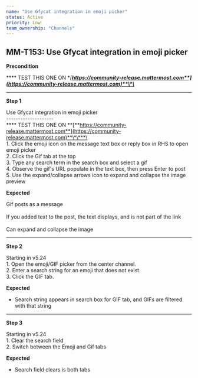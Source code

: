 ```yaml
---
name: "Use Gfycat integration in emoji picker"
status: Active
priority: Low
team_ownership: "Channels"
---
```


## MM-T153: Use Gfycat integration in emoji picker

**Precondition**

**\*\* TEST THIS ONE ON **[**https://community-release.mattermost.com**](https://community-release.mattermost.com)**\*\***

---

**Step 1**

Use Gfycat integration in emoji picker\
\--------------------\
**\*\* TEST THIS ONE ON **[**https://community-release.mattermost.com**](https://community-release.mattermost.com)**\*\***\
\
1\. Click the emoji icon on the message text box or reply box in RHS to open emoji picker\
2\. Click the Gif tab at the top\
3\. Type any search term in the search box and select a gif\
4\. Observe the gif's URL populate in the text box, then press Enter to post\
5\. Use the expand/collapse arrows icon to expand and collapse the image preview

**Expected**

Gif posts as a message\
\
If you added text to the post, the text displays, and is not part of the link\
\
Can expand and collapse the image

---

**Step 2**

Starting in v5.24\
1\. Open the emoji/GIF picker from the center channel.\
2\. Enter a search string for an emoji that does not exist.\
3\. Click the GIF tab.

**Expected**

- Search string appears in search box for GIF tab, and GIFs are filtered with that string

---

**Step 3**

Starting in v5.24\
1\. Clear the search field\
2\. Switch between the Emoji and Gif tabs

**Expected**

- Search field clears is both tabs
